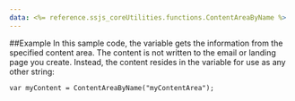 ```yaml
---
data: <%= reference.ssjs_coreUtilities.functions.ContentAreaByName %>
---
```


##Example
In this sample code, the variable gets the information from the specified content area. The content is not written to the email or landing page you create. Instead, the content resides in the variable for use as any other string:
```
var myContent = ContentAreaByName("myContentArea");
```
